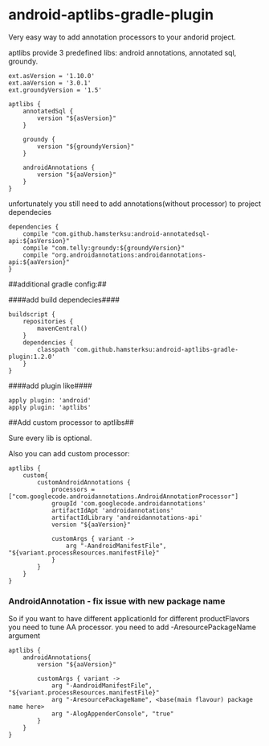 android-aptlibs-gradle-plugin
=============================

Very easy way to add annotation processors to your andorid project. 

aptlibs provide 3 predefined libs: android annotations, annotated sql, groundy.

	ext.asVersion = '1.10.0'
	ext.aaVersion = '3.0.1'
	ext.groundyVersion = '1.5'

	aptlibs {
		annotatedSql {
			version "${asVersion}"
		}

		groundy {
			version "${groundyVersion}"
		}

		androidAnnotations {
			version "${aaVersion}"
		}
	}
	

unfortunately you still need to add annotations(without processor) to project dependecies 

	dependencies {
		compile "com.github.hamsterksu:android-annotatedsql-api:${asVersion}"
		compile "com.telly:groundy:${groundyVersion}"
		compile "org.androidannotations:androidannotations-api:${aaVersion}"
	}

##additional gradle config:##

####add build dependecies####

	buildscript {
		repositories {
			mavenCentral()
		}
		dependencies {
			classpath 'com.github.hamsterksu:android-aptlibs-gradle-plugin:1.2.0'
		}
	}

####add plugin like####

	apply plugin: 'android'
	apply plugin: 'aptlibs'

##Add custom processor to aptlibs##

Sure every lib is optional.

Also you can add custom processor:

	aptlibs {
		custom{
			customAndroidAnnotations {
				processors = ["com.googlecode.androidannotations.AndroidAnnotationProcessor"]
				groupId 'com.googlecode.androidannotations'
				artifactIdApt 'androidannotations'
				artifactIdLibrary 'androidannotations-api'
				version "${aaVersion}"

				customArgs { variant ->
					arg "-AandroidManifestFile", "${variant.processResources.manifestFile}"
				}
			}
		}
	}

### AndroidAnnotation - fix issue with new package name

So if you want to have different applicationId for different productFlavors you need to tune AA processor. you need to add -AresourcePackageName argument


	aptlibs {
		androidAnnotations{
			version "${aaVersion}"

			customArgs { variant ->
				arg "-AandroidManifestFile", "${variant.processResources.manifestFile}"
				arg "-AresourcePackageName", <base(main flavour) package name here>
				arg "-AlogAppenderConsole", "true"
			}
		}
	}


